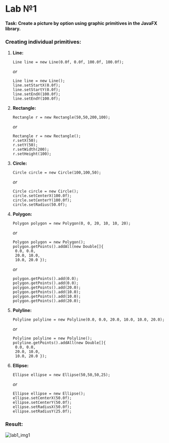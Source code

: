 # Lab №1
#### **Task:** Create a picture by option using graphic primitives in the JavaFX library.

### **Creating individual primitives:**

1. **Line:**
      ```
      Line line = new Line(0.0f, 0.0f, 100.0f, 100.0f);
      ```
      *or*
      ```
      Line line = new Line();
      line.setStartX(0.0f);
      line.setStartY(0.0f);
      line.setEndX(100.0f);
      line.setEndY(100.0f);
      ```

2. **Rectangle:**
      ```
      Rectangle r = new Rectangle(50,50,200,100);
      ```
      *or*
      ```
      Rectangle r = new Rectangle();
      r.setX(50);
      r.setY(50);
      r.setWidth(200);
      r.setHeight(100);
      ```

3. **Circle:**
      ```
      Circle circle = new Circle(100,100,50);
      ```
      *or*
      ```
      Circle circle = new Circle();
      circle.setCenterX(100.0f);
      circle.setCenterY(100.0f);
      circle.setRadius(50.0f);
      ```

4. **Polygon:**
      ```
      Polygon polygon = new Polygon(0, 0, 20, 10, 10, 20);
      ```
      *or*
      ```
      Polygon polygon = new Polygon();
      polygon.getPoints().addAll(new Double[]{
       0.0, 0.0,
       20.0, 10.0,
       10.0, 20.0 });
      ```
      *or*
      ```
      polygon.getPoints().add(0.0);
      polygon.getPoints().add(0.0);
      polygon.getPoints().add(20.0);
      polygon.getPoints().add(10.0);
      polygon.getPoints().add(10.0);
      polygon.getPoints().add(20.0);
      ```

5. **Polyline:**
      ```
      Polyline polyline = new Polyline(0.0, 0.0, 20.0, 10.0, 10.0, 20.0);
      ```
      *or*
      ```
      Polyline polyline = new Polyline();
      polyline.getPoints().addAll(new Double[]{
       0.0, 0.0,
       20.0, 10.0,
       10.0, 20.0 });
      ```

6. **Ellipse:** 
      ```
      Ellipse ellipse = new Ellipse(50,50,50,25);
      ```
      *or*
      ```
      Ellipse ellipse = new Ellipse();
      ellipse.setCenterX(50.0f);
      ellipse.setCenterY(50.0f);
      ellipse.setRadiusX(50.0f);
      ellipse.setRadiusY(25.0f);
      ```
      
### Result:
![lab1_img1](https://user-images.githubusercontent.com/14183373/37540722-b7aa47e2-2960-11e8-988e-9fefd6139199.png)
